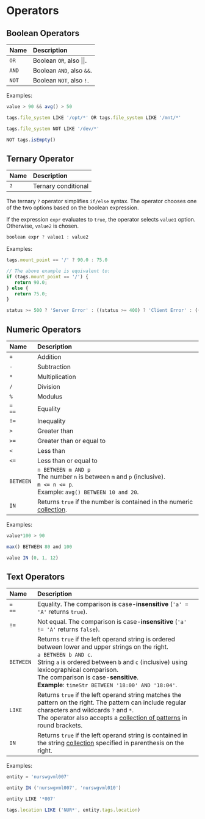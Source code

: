 # Operators

## Boolean Operators

| **Name** | **Description** |
| :--- | :--- |
| `OR` | Boolean `OR`, also &vert;&vert;. |
| `AND` | Boolean `AND`, also `&&`. |
| `NOT` | Boolean `NOT`, also `!`. |

Examples:

```javascript
value > 90 && avg() > 50
```

```javascript
tags.file_system LIKE '/opt/*' OR tags.file_system LIKE '/mnt/*'
```

```javascript
tags.file_system NOT LIKE '/dev/*'
```

```javascript
NOT tags.isEmpty()
```

## Ternary Operator

| **Name** | **Description** |
| :--- | :--- |
| `?` | Ternary conditional |

The ternary `?` operator simplifies `if/else` syntax. The operator chooses one of the two options based on the boolean expression.

If the expression `expr` evaluates to `true`, the operator selects `value1` option. Otherwise, `value2` is chosen.

```javascript
boolean expr ? value1 : value2
```

Examples:

```javascript
tags.mount_point == '/' ? 90.0 : 75.0

// The above example is equivalent to:
if (tags.mount_point == '/') {
   return 90.0;
} else {
   return 75.0;
}
```

```javascript
status >= 500 ? 'Server Error' : ((status >= 400) ? 'Client Error' : ((status >= 300) ? 'Redirect' : 'OK')))
```

## Numeric Operators

| **Name** | **Description** |
| :--- | :--- |
| `+` | Addition |
| `-` | Subtraction |
| `*` | Multiplication |
| `/` | Division |
| `%` | Modulus |
| `=`<br>`==` | Equality |
| `!=` | Inequality |
| `>` | Greater than |
| `>=` | Greater than or equal to |
| `<` | Less than |
| `<=` | Less than or equal to |
| `BETWEEN` | `n BETWEEN m AND p`<br>The number `n` is between `m` and `p` (inclusive).<br>`m <= n <= p`.<br>Example: `avg() BETWEEN 10 and 20`. |
| `IN` | Returns `true` if the number is contained in the numeric [collection](functions-collection.md#in). |

Examples:

```javascript
value*100 > 90
```

```javascript
max() BETWEEN 80 and 100
```

```javascript
value IN (0, 1, 12)
```

## Text Operators

| **Name** | **Description** |
| :--- | :--- |
| `=`<br>`==` | Equality. The comparison is case-**insensitive** (`'a' = 'A'` returns `true`).|
| `!=` | Not equal. The comparison is case-**insensitive** (`'a' != 'A'` returns `false`).|
| `BETWEEN` | Returns `true` if the left operand string is ordered between lower and upper strings on the right.<br>`a BETWEEN b AND c`.<br>String `a` is ordered between `b` and `c` (inclusive) using lexicographical comparison.<br>The comparison is case-**sensitive**.<br>**Example**: `timeStr BETWEEN '18:00' AND '18:04'`.|
| `LIKE` | Returns `true` if the left operand string matches the pattern on the right. The pattern can include regular characters and wildcards `?` and `*`.<br>The operator also accepts a [collection of patterns](functions-collection.md#like) in round brackets.|
| `IN` | Returns `true` if the left operand string is contained in the string [collection](functions-collection.md#in) specified in parenthesis on the right. |

Examples:

```javascript
entity = 'nurswgvml007'
```

```javascript
entity IN ('nurswgvml007', 'nurswgvml010')
```

```javascript
entity LIKE '*007'
```

```javascript
tags.location LIKE ('NUR*', entity.tags.location)
```
